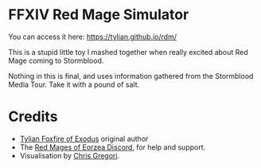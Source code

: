 # FFXIV Red Mage Simulator
You can access it here: https://tylian.github.io/rdm/

This is a stupid little toy I mashed together when really excited about Red Mage coming to Stormblood.

Nothing in this is final, and uses information gathered from the Stormblood Media Tour. Take it with a pound of salt.

# Credits
 - [Tylian Foxfire of Exodus]() original author
 - The [Red Mages of Eorzea Discord](https://discord.gg/pqN5WVB), for help and support.
 - Visualisation by [Chris Gregori](http://www.chrisgregori.co.uk/).

